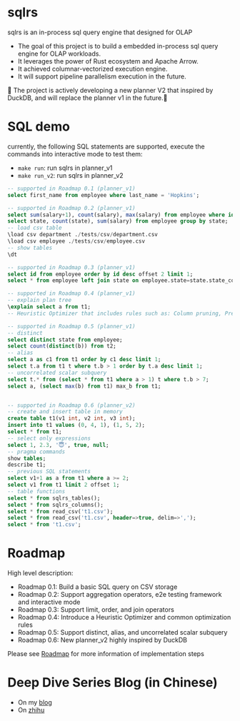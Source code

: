 # sqlrs

sqlrs is an in-process sql query engine that designed for OLAP

- The goal of this project is to build a embedded in-process sql query engine for OLAP workloads.
- It leverages the power of Rust ecosystem and Apache Arrow.
- It achieved columnar-vectorized execution engine.
- It will support pipeline parallelism execution in the future.

🚧 The project is actively developing a new planner V2 that inspired by DuckDB, and will replace the planner v1 in the future.🚧 

# SQL demo

currently, the following SQL statements are supported, execute the commands into interactive mode to test them:

- `make run`: run sqlrs in planner_v1
- `make run_v2`: run sqlrs in planner_v2

```sql
-- supported in Roadmap 0.1 (planner_v1)
select first_name from employee where last_name = 'Hopkins';

-- supported in Roadmap 0.2 (planner_v1)
select sum(salary+1), count(salary), max(salary) from employee where id > 1;
select state, count(state), sum(salary) from employee group by state;
-- load csv table
\load csv department ./tests/csv/department.csv
\load csv employee ./tests/csv/employee.csv
-- show tables
\dt

-- supported in Roadmap 0.3 (planner_v1)
select id from employee order by id desc offset 2 limit 1;
select * from employee left join state on employee.state=state.state_code and state.state_name!='California State';

-- supported in Roadmap 0.4 (planner_v1)
-- explain plan tree
\explain select a from t1;
-- Heuristic Optimizer that includes rules such as: Column pruning, Predicates pushdown, Limit pushdown etc.

-- supported in Roadmap 0.5 (planner_v1)
-- distinct
select distinct state from employee;
select count(distinct(b)) from t2;
-- alias
select a as c1 from t1 order by c1 desc limit 1;
select t.a from t1 t where t.b > 1 order by t.a desc limit 1;
-- uncorrelated scalar subquery
select t.* from (select * from t1 where a > 1) t where t.b > 7;
select a, (select max(b) from t1) max_b from t1;


-- supported in Roadmap 0.6 (planner_v2)
-- create and insert table in memory
create table t1(v1 int, v2 int, v3 int);
insert into t1 values (0, 4, 1), (1, 5, 2);
select * from t1;
-- select only expressions
select 1, 2.3, '😇', true, null;
-- pragma commands
show tables;
describe t1;
-- previous SQL statements
select v1+1 as a from t1 where a >= 2;
select v1 from t1 limit 2 offset 1;
-- table functions
select * from sqlrs_tables();
select * from sqlrs_columns();
select * from read_csv('t1.csv');
select * from read_csv('t1.csv', header=>true, delim=>',');
select * from 't1.csv';
```


# Roadmap

High level description:

- Roadmap 0.1: Build a basic SQL query on CSV storage
- Roadmap 0.2: Support aggregation operators, e2e testing framework and interactive mode
- Roadmap 0.3: Support limit, order, and join operators
- Roadmap 0.4: Introduce a Heuristic Optimizer and common optimization rules
- Roadmap 0.5: Support distinct, alias, and uncorrelated scalar subquery
- Roadmap 0.6: New planner_v2 highly inspired by DuckDB

Please see [Roadmap](https://github.com/Fedomn/sqlrs/issues?q=roadmap) for more information of implementation steps


# Deep Dive Series Blog (in Chinese)

- On my [blog](https://frankma.me/categories/sqlrs/)
- On [zhihu](https://www.zhihu.com/column/c_1554474699211628544)
